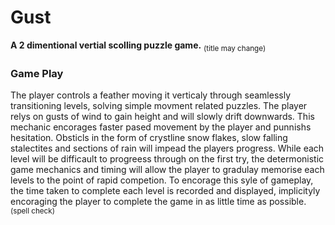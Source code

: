 # Gust
**A 2 dimentional vertial scolling puzzle game.**
<sub>(title may change)</sub>

### Game Play
The player controls a feather moving it verticaly through seamlessly transitioning levels, solving simple movment related puzzles. 
The player relys on gusts of wind to gain height and will slowly drift downwards. This mechanic encorages faster pased movement by 
the player and punnishs hesitation. Obsticls in the form of crystline snow flakes, slow falling stalectites and sections of rain 
will impead the players progress. While each level will be difficault to progreess through on the first try, the determonistic game 
mechanics and timing will allow the player to gradulay memorise each levels to the point of rapid competion. To encorage this syle 
of gameplay, the time taken to complete each level is recorded and displayed, implicityly encoraging the player to complete the game 
in as little time as possible.
<sub>(spell check)</sub>
